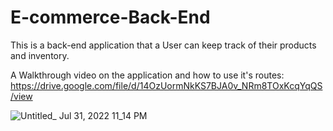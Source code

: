 # E-commerce-Back-End

This is a back-end application that a User can keep track of their products and inventory.

A Walkthrough video on the application and how to use it's routes: https://drive.google.com/file/d/14OzUormNkKS7BJA0v_NRm8TOxKcqYqQS/view

![Untitled_ Jul 31, 2022 11_14 PM](https://user-images.githubusercontent.com/101689362/182071732-e7c38021-75a3-41be-b139-1c815d9fa73e.gif)
